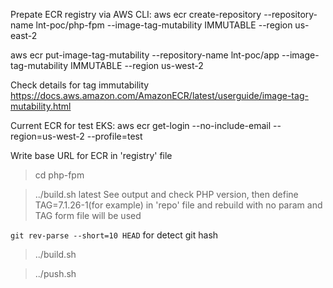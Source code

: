 Prepate ECR registry via AWS CLI:
aws ecr create-repository --repository-name lnt-poc/php-fpm --image-tag-mutability IMMUTABLE --region us-east-2

aws ecr put-image-tag-mutability --repository-name lnt-poc/app  --image-tag-mutability IMMUTABLE --region us-west-2

Check details for tag immutability https://docs.aws.amazon.com/AmazonECR/latest/userguide/image-tag-mutability.html

Current ECR for test EKS:
aws ecr get-login --no-include-email --region=us-west-2 --profile=test

Write base URL for ECR in 'registry' file

>cd php-fpm

>../build.sh latest
See output and check PHP version,
then define TAG=7.1.26-1(for example) in 'repo' file
and rebuild with no param and TAG form file will be used

`git rev-parse --short=10 HEAD` for detect git hash

>../build.sh 

>../push.sh
